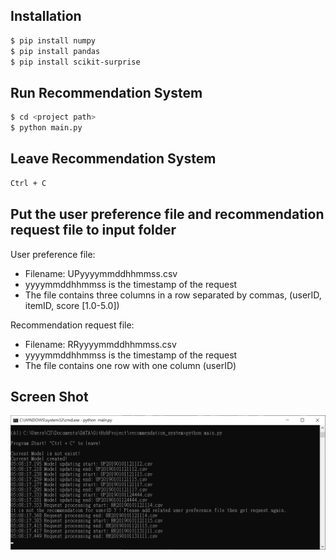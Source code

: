 ## Installation
```sh
$ pip install numpy
$ pip install pandas
$ pip install scikit-surprise
```

## Run Recommendation System

```sh
$ cd <project path>
$ python main.py
```

## Leave Recommendation System

```sh
Ctrl + C
```

## Put the user preference file and recommendation request file to input folder

User preference file: 
- Filename: UPyyyymmddhhmmss.csv
- yyyymmddhhmmss is the timestamp of the request
- The file contains three columns in a row separated by commas, (userID, itemID, score [1.0-5.0])

Recommendation request file:
- Filename: RRyyyymmddhhmmss.csv
- yyyymmddhhmmss is the timestamp of the request
- The file contains one row with one column (userID)

## Screen Shot
<p>
<kbd>
<img src='screen_shot/Screenshot.png' alt='screenshot'>
</kbd>
</p>
